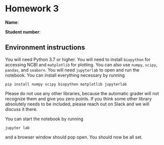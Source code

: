 # Homework 3

**Name**: <name> <surname>

**Student number**: <student id number>


## Environment instructions

You will need Python 3.7 or higher. You will need to install `biopython` for accessing NCBI and `matplotlib` for plotting. You can also use `numpy`, `scipy`, `pandas`, and `seaborn`. You will need `jupyterlab` to open and run the notebook. You can install everything necessary by running
```
pip install numpy scipy biopython matplotlib jupyterlab
```
Please do not use any other libraries, because the automatic grader will not recognize them and give you zero points. If you think some other library absolutely needs to be included, please reach out on Slack and we will discuss it there.

You can start the notebook by running
```
jupyter lab
```
and a browser window should pop open. You should now be all set.
